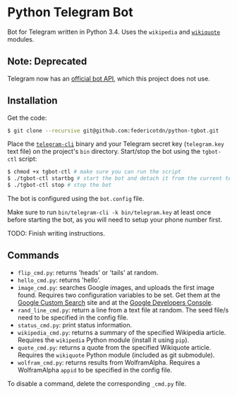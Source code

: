 # Python Telegram Bot

Bot for Telegram written in Python 3.4.  Uses the `wikipedia` and [`wikiquote`](https://github.com/federicotdn/python-wikiquotes) modules.

## Note: Deprecated

Telegram now has an [official bot API](https://core.telegram.org/bots), which this project does not use.

## Installation

Get the code:

```bash
$ git clone --recursive git@github.com:federicotdn/python-tgbot.git
```

Place the [`telegram-cli`](https://github.com/vysheng/tg) binary and your Telegram secret key (`telegram.key` text file) on the project's `bin` directory.  Start/stop the bot using the `tgbot-ctl` script:

```bash
$ chmod +x tgbot-ctl # make sure you can run the script
$ ./tgbot-ctl startbg # start the bot and detach it from the current terminal, 'start' will start the bot normally
$ ./tgbot-ctl stop # stop the bot
```

The bot is configured using the `bot.config` file.

Make sure to run `bin/telegram-cli -k bin/telegram.key` at least once before starting the bot, as you will need to setup your phone number first.

TODO: Finish writing instructions.

## Commands

- `flip_cmd.py`: returns 'heads' or 'tails' at random.
- `hello_cmd.py`: returns 'hello'.
- `image_cmd.py`: searches Google images, and uploads the first image found.  Requires two configuration variables to be set.  Get them at the [Google Custom Search](https://www.google.com/cse/all) site and at the [Google Developers Console](https://console.developers.google.com).
- `rand_line_cmd.py`: return a line from a text file at random.  The seed file/s need to be specified in the config file.
- `status_cmd.py`: print status information.
- `wikipedia_cmd.py`: returns a summary of the specified Wikipedia article.  Requires the `wikipedia` Python module (install it using `pip`).
- `quote_cmd.py`: returns a quote from the specified Wikiquote article.   Requires the `wikiquote` Python module (included as git submodule).
- `wolfram_cmd.py`: returns results from WolframAlpha.  Requires a WolframAlpha `appid` to be specified in the config file.

To disable a command, delete the corresponding `_cmd.py` file.
